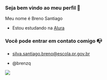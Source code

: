 ### Seja bem vindo ao meu perfil 🔴

Meu nome é Breno Santiago

- Estou estudando na [Alura](https://www.alura)
  
### Você pode entrar em contato comigo 📭

- silva.santiago.breno@escola.pr.gov.br

- @brenzq

![](https://tenor.com/pt-BR/view/gb-gabriel-barbosa-gabigol-gabrielb-gabiella-gif-24020542)
